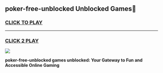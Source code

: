 
## poker-free-unblocked Unblocked Games👋
<h3>
<a href="https://news.freeplayer.one?title=poker-free-unblocked&ref=16F">CLICK TO PLAY</a></h3>
<hr>

<h3>
<a href="https://news.freeplayer.one?title=poker-free-unblocked&ref=16F">CLICK 2 PLAY</a>
  
</h3>

<a href="https://news.freeplayer.one?title=poker-free-unblocked&ref=16F/"><img src="https://clearcache.store/games.png"></a>


**poker-free-unblocked games unblocked: Your Gateway to Fun and Accessible Online Gaming**
